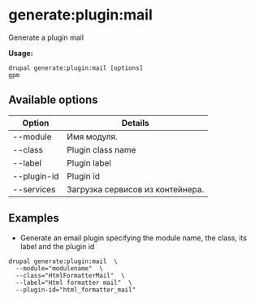 # generate:plugin:mail
Generate a plugin mail

**Usage:**
```
drupal generate:plugin:mail [options]
gpm
```

## Available options
Option | Details
-------|-------------
--module | Имя модуля.
--class | Plugin class name
--label | Plugin label
--plugin-id | Plugin id
--services | Загрузка сервисов из контейнера.

## Examples
* Generate an email plugin specifying the module name, the class, its label and the plugin id
```
drupal generate:plugin:mail  \
  --module="modulename"  \
  --class="HtmlFormatterMail"  \
  --label="Html formatter mail"  \
  --plugin-id="html_formatter_mail"
```
